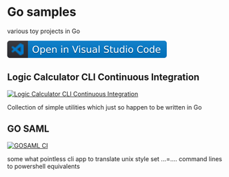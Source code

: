 # Go samples
various toy projects in Go

[![Open in Visual Studio Code](https://raw.githubusercontent.com/tsmoreland/tsmoreland/main/img/open-with-vscode.svg)](https://open.vscode.dev/tsmoreland/go-misc)

## Logic Calculator CLI Continuous Integration

[![Logic Calculator CLI Continuous Integration](https://github.com/tsmoreland/go-misc/actions/workflows/logic-calculator-cli-CI.yml/badge.svg)](https://github.com/tsmoreland/go-sample/actions/workflows/logic-calculator-cli-CI.yml)

Collection of simple utilities which just so happen to be written in Go

## GO SAML

[![GOSAML CI](https://github.com/tsmoreland/go-misc/actions/workflows/gosaml.yml/badge.svg)](https://github.com/tsmoreland/go-misc/actions/workflows/gosaml.yml)

some what pointless cli app to translate unix style set ...=.... command lines to powershell equivalents
